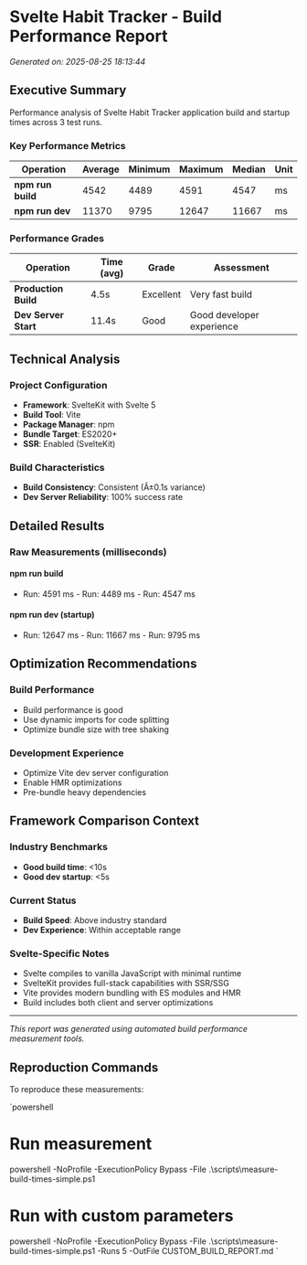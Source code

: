 ﻿# Svelte Habit Tracker - Build Performance Report

*Generated on: 2025-08-25 18:13:44*

## Executive Summary

Performance analysis of Svelte Habit Tracker application build and startup times across 3 test runs.

### Key Performance Metrics

| Operation | Average | Minimum | Maximum | Median | Unit |
|-----------|---------|---------|---------|--------|------|
| **npm run build** | 4542 | 4489 | 4591 | 4547 | ms |
| **npm run dev** | 11370 | 9795 | 12647 | 11667 | ms |

### Performance Grades

| Operation | Time (avg) | Grade | Assessment |
|-----------|------------|-------|------------|
| **Production Build** | 4.5s | Excellent | Very fast build |
| **Dev Server Start** | 11.4s | Good | Good developer experience |

## Technical Analysis

### Project Configuration
- **Framework**: SvelteKit with Svelte 5
- **Build Tool**: Vite
- **Package Manager**: npm
- **Bundle Target**: ES2020+
- **SSR**: Enabled (SvelteKit)

### Build Characteristics
- **Build Consistency**: Consistent (Â±0.1s variance)
- **Dev Server Reliability**: 100% success rate

## Detailed Results

### Raw Measurements (milliseconds)

#### npm run build  
- Run: 4591 ms - Run: 4489 ms - Run: 4547 ms

#### npm run dev (startup)
- Run: 12647 ms - Run: 11667 ms - Run: 9795 ms

## Optimization Recommendations

### Build Performance
- Build performance is good
- Use dynamic imports for code splitting
- Optimize bundle size with tree shaking

### Development Experience
- Optimize Vite dev server configuration
- Enable HMR optimizations
- Pre-bundle heavy dependencies

## Framework Comparison Context

### Industry Benchmarks
- **Good build time**: <10s  
- **Good dev startup**: <5s

### Current Status
- **Build Speed**: Above industry standard  
- **Dev Experience**: Within acceptable range

### Svelte-Specific Notes
- Svelte compiles to vanilla JavaScript with minimal runtime
- SvelteKit provides full-stack capabilities with SSR/SSG
- Vite provides modern bundling with ES modules and HMR
- Build includes both client and server optimizations

---

*This report was generated using automated build performance measurement tools.*

## Reproduction Commands

To reproduce these measurements:

`powershell
# Run measurement
powershell -NoProfile -ExecutionPolicy Bypass -File .\scripts\measure-build-times-simple.ps1

# Run with custom parameters  
powershell -NoProfile -ExecutionPolicy Bypass -File .\scripts\measure-build-times-simple.ps1 -Runs 5 -OutFile CUSTOM_BUILD_REPORT.md
`
